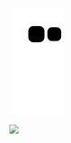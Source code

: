 
![snake gif](https://github.com/vitoria2002campos/vitoria2002campos/blob/output/github-contribution-grid-snake.svg)


<div>
  <img height= "200" src="https://67.media.tumblr.com/c10da7d3592bddfca6a8d2586b15c153/tumblr_of7di4D6mW1tr7vtjo1_500.gif">
</div>

